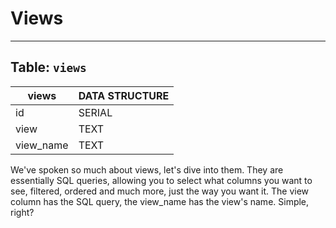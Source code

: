 # Views

---

## Table: `views`

| views     | DATA STRUCTURE |
| --------- | -------------- |
| id        | SERIAL         |
| view      | TEXT           |
| view_name | TEXT           |

We've spoken so much about views, let's dive into them. They are essentially SQL queries, allowing you to select what columns you want to see, filtered, ordered and much more, just the way you want it.
The view column has the SQL query, the view_name has the view's name. Simple, right?
